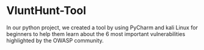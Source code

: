 # VluntHunt-Tool
In our python project, we created a tool by using PyCharm and kali Linux for beginners to help them learn about the 6 most important vulnerabilities highlighted by the OWASP community. 
